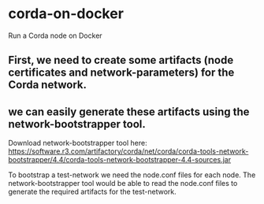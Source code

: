 # corda-on-docker
Run a Corda node on Docker
## First, we need to create some artifacts (node certificates and network-parameters) for the Corda network.
## we can easily generate these artifacts using the network-bootstrapper tool.
Download network-bootstrapper tool here: https://software.r3.com/artifactory/corda/net/corda/corda-tools-network-bootstrapper/4.4/corda-tools-network-bootstrapper-4.4-sources.jar

To bootstrap a test-network we need the node.conf files for each node. The network-bootstrapper tool would be able to read the node.conf files to generate the required artifacts for the test-network.
